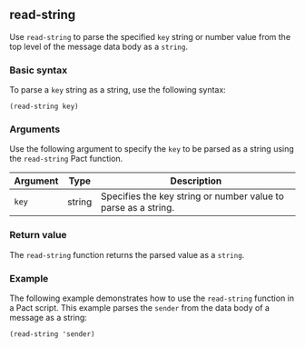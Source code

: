 ## read-string

Use `read-string` to parse the specified `key` string or number value from the top level of the message data body as a `string`.

### Basic syntax

To parse a `key` string as a string, use the following syntax:

```pact
(read-string key)
```

### Arguments

Use the following argument to specify the `key` to be parsed as a string using the `read-string` Pact function.

| Argument | Type | Description |
| --- | --- | --- |
| `key` | string | Specifies the key string or number value to parse as a string. |

### Return value

The `read-string` function returns the parsed value as a `string`.

### Example

The following example demonstrates how to use the `read-string` function in a Pact script. 
This example parses the `sender` from the data body of a message as a string:

```pact
(read-string 'sender)
```
